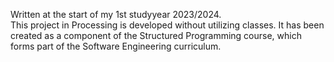 Written at the start of my 1st studyyear 2023/2024. <br> This project in Processing is developed without utilizing classes. It has been created as a component of the Structured Programming course, which forms part of the Software Engineering curriculum.

